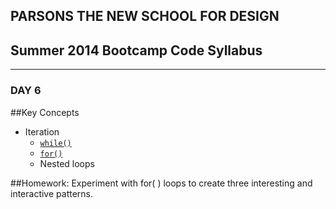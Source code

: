## PARSONS THE NEW SCHOOL FOR DESIGN
## Summer 2014 Bootcamp Code Syllabus
-------------------------------------------------------------------

### DAY 6

##Key Concepts
* Iteration
  * [`while()`](http://processing.org/reference/while.html)
  * [`for()`](http://processing.org/reference/for.html)
  * Nested loops
  
##Homework:
Experiment with for( ) loops to create three interesting and interactive patterns.
